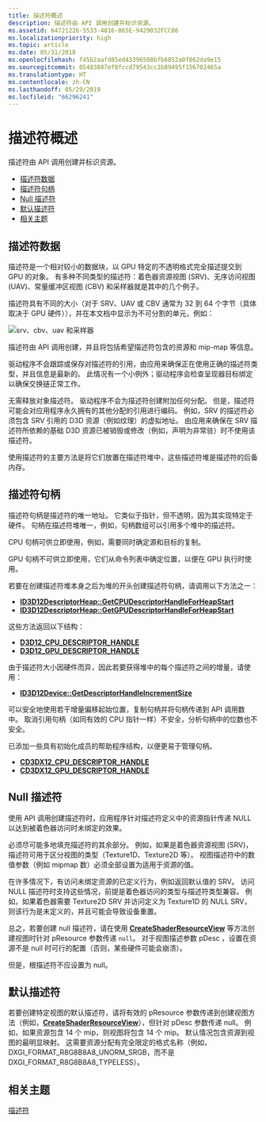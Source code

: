 ```yaml
---
title: 描述符概述
description: 描述符由 API 调用创建并标识资源。
ms.assetid: 64721226-5533-4816-865E-9429032FCC86
ms.localizationpriority: high
ms.topic: article
ms.date: 05/31/2018
ms.openlocfilehash: f45b2aafd85ed43396508bfb6852a0f862da9e15
ms.sourcegitcommit: 05483887ef8fccd79543cc1b89495f156702465a
ms.translationtype: HT
ms.contentlocale: zh-CN
ms.lasthandoff: 05/29/2019
ms.locfileid: "66296241"
---
```

# <a name="descriptors-overview"></a>描述符概述

描述符由 API 调用创建并标识资源。

-   [描述符数据](#descriptor-data)
-   [描述符句柄](#descriptor-handles)
-   [Null 描述符](#null-descriptors)
-   [默认描述符](#default-descriptors)
-   [相关主题](#related-topics)

## <a name="descriptor-data"></a>描述符数据

描述符是一个相对较小的数据块，以 GPU 特定的不透明格式完全描述提交到 GPU 的对象。 有多种不同类型的描述符：着色器资源视图 (SRV)、无序访问视图 (UAV)、常量缓冲区视图 (CBV) 和采样器就是其中的几个例子。

描述符具有不同的大小（对于 SRV、UAV 或 CBV 通常为 32 到 64 个字节（具体取决于 GPU 硬件）），并在本文档中显示为不可分割的单元，例如：

![srv、cbv、uav 和采样器](images/single-descriptor.png)

描述符由 API 调用创建，并且将包括希望描述符包含的资源和 mip-map 等信息。

驱动程序不会跟踪或保存对描述符的引用，由应用来确保正在使用正确的描述符类型，并且信息是最新的。 此情况有一个小例外；驱动程序会检查呈现器目标绑定以确保交换链正常工作。

无需释放对象描述符。 驱动程序不会为描述符创建附加任何分配。 但是，描述符可能会对应用程序永久拥有的其他分配的引用进行编码。 例如，SRV 的描述符必须包含 SRV 引用的 D3D 资源（例如纹理）的虚拟地址。 由应用来确保在 SRV 描述符所依赖的基础 D3D 资源已被销毁或修改（例如，声明为非常驻）时不使用该描述符。

使用描述符的主要方法是将它们放置在描述符堆中，这些描述符堆是描述符的后备内存。

## <a name="descriptor-handles"></a>描述符句柄

描述符句柄是描述符的唯一地址。 它类似于指针，但不透明，因为其实现特定于硬件。 句柄在描述符堆唯一，例如，句柄数组可以引用多个堆中的描述符。

CPU 句柄可供立即使用，例如，需要同时确定源和目标的复制。

GPU 句柄不可供立即使用，它们从命令列表中确定位置，以便在 GPU 执行时使用。

若要在创建描述符堆本身之后为堆的开头创建描述符句柄，请调用以下方法之一：

-   [**ID3D12DescriptorHeap::GetCPUDescriptorHandleForHeapStart**](/windows/desktop/api/d3d12/nf-d3d12-id3d12descriptorheap-getcpudescriptorhandleforheapstart)
-   [**ID3D12DescriptorHeap::GetGPUDescriptorHandleForHeapStart**](/windows/desktop/api/d3d12/nf-d3d12-id3d12descriptorheap-getgpudescriptorhandleforheapstart)

这些方法返回以下结构：

-   [**D3D12\_CPU\_DESCRIPTOR\_HANDLE**](/windows/desktop/api/d3d12/ns-d3d12-d3d12_cpu_descriptor_handle)
-   [**D3D12\_GPU\_DESCRIPTOR\_HANDLE**](/windows/desktop/api/d3d12/ns-d3d12-d3d12_gpu_descriptor_handle)

由于描述符大小因硬件而异，因此若要获得堆中的每个描述符之间的增量，请使用：

-   [**ID3D12Device::GetDescriptorHandleIncrementSize**](/windows/desktop/api/d3d12/nf-d3d12-id3d12device-getdescriptorhandleincrementsize)

可以安全地使用若干增量偏移起始位置，复制句柄并将句柄传递到 API 调用数中。 取消引用句柄（如同有效的 CPU 指针一样）不安全，分析句柄中的位数也不安全。

已添加一些具有初始化成员的帮助程序结构，以便更易于管理句柄。

-   [**CD3DX12\_CPU\_DESCRIPTOR\_HANDLE**](cd3dx12-cpu-descriptor-handle.md)
-   [**CD3DX12\_GPU\_DESCRIPTOR\_HANDLE**](cd3dx12-gpu-descriptor-handle.md)

## <a name="null-descriptors"></a>Null 描述符

使用 API 调用创建描述符时，应用程序针对描述符定义中的资源指针传递 NULL 以达到被着色器访问时未绑定的效果。

必须尽可能多地填充描述符的其余部分。 例如，如果是着色器资源视图 (SRV)，描述符可用于区分视图的类型（Texture1D、Texture2D 等）。 视图描述符中的数值参数（例如 mipmap 数）必须全部设置为适用于资源的值。

在许多情况下，有访问未绑定资源的已定义行为，例如返回默认值的 SRV。 访问 NULL 描述符时支持这些情况，前提是着色器访问的类型与描述符类型兼容。 例如，如果着色器需要 Texture2D SRV 并访问定义为 Texture1D 的 NULL SRV，则该行为是未定义的，并且可能会导致设备重置。

总之，若要创建 null 描述符，请在使用 [**CreateShaderResourceView**](/windows/desktop/api/d3d12/nf-d3d12-id3d12device-createshaderresourceview) 等方法创建视图时针对 pResource  参数传递 `null`。 对于视图描述参数 pDesc  ，设置在资源不是 null 时可行的配置（否则，某些硬件可能会崩溃）。

但是，根描述符不应设置为 null。

## <a name="default-descriptors"></a>默认描述符

若要创建特定视图的默认描述符，请将有效的 pResource  参数传递到创建视图方法（例如，[**CreateShaderResourceView**](/windows/desktop/api/d3d12/nf-d3d12-id3d12device-createshaderresourceview)），但针对 pDesc  参数传递 null。 例如，如果资源包含 14 个 mip，则视图将包含 14 个 mip。 默认情况包含资源到视图的最明显映射。 这需要资源分配有完全限定的格式名称（例如，DXGI\_FORMAT\_R8G8B8A8\_UNORM\_SRGB，而不是 DXGI\_FORMAT\_R8G8B8A8\_TYPELESS）。

## <a name="related-topics"></a>相关主题

<dl> <dt>

[描述符](descriptors.md)
</dt> </dl>

 

 




